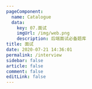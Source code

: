 ```yaml
---
pageComponent: 
  name: Catalogue
  data: 
    key: 07.面试
    imgUrl: /img/web.png
    description: 后端面试必备题库
title: 面试
date: 2020-07-21 14:36:01
permalink: /interview
sidebar: false
article: false
comment: false
editLink: false
---
```

